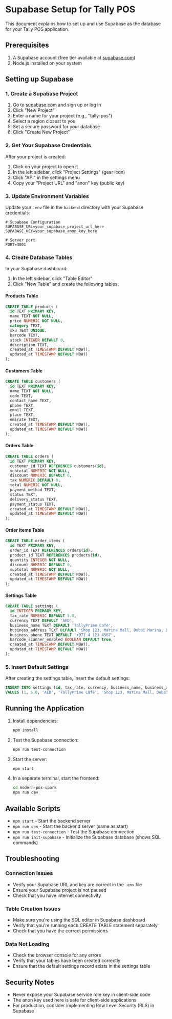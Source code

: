 # Supabase Setup for Tally POS

This document explains how to set up and use Supabase as the database for your Tally POS application.

## Prerequisites

1. A Supabase account (free tier available at [supabase.com](https://supabase.com))
2. Node.js installed on your system

## Setting up Supabase

### 1. Create a Supabase Project

1. Go to [supabase.com](https://supabase.com) and sign up or log in
2. Click "New Project"
3. Enter a name for your project (e.g., "tally-pos")
4. Select a region closest to you
5. Set a secure password for your database
6. Click "Create New Project"

### 2. Get Your Supabase Credentials

After your project is created:

1. Click on your project to open it
2. In the left sidebar, click "Project Settings" (gear icon)
3. Click "API" in the settings menu
4. Copy your "Project URL" and "anon" key (public key)

### 3. Update Environment Variables

Update your `.env` file in the `backend` directory with your Supabase credentials:

```env
# Supabase Configuration
SUPABASE_URL=your_supabase_project_url_here
SUPABASE_KEY=your_supabase_anon_key_here

# Server port
PORT=3001
```

### 4. Create Database Tables

In your Supabase dashboard:

1. In the left sidebar, click "Table Editor"
2. Click "New Table" and create the following tables:

#### Products Table
```sql
CREATE TABLE products (
  id TEXT PRIMARY KEY,
  name TEXT NOT NULL,
  price NUMERIC NOT NULL,
  category TEXT,
  sku TEXT UNIQUE,
  barcode TEXT,
  stock INTEGER DEFAULT 0,
  description TEXT,
  created_at TIMESTAMP DEFAULT NOW(),
  updated_at TIMESTAMP DEFAULT NOW()
);
```

#### Customers Table
```sql
CREATE TABLE customers (
  id TEXT PRIMARY KEY,
  name TEXT NOT NULL,
  code TEXT,
  contact_name TEXT,
  phone TEXT,
  email TEXT,
  place TEXT,
  emirate TEXT,
  created_at TIMESTAMP DEFAULT NOW(),
  updated_at TIMESTAMP DEFAULT NOW()
);
```

#### Orders Table
```sql
CREATE TABLE orders (
  id TEXT PRIMARY KEY,
  customer_id TEXT REFERENCES customers(id),
  subtotal NUMERIC NOT NULL,
  discount NUMERIC DEFAULT 0,
  tax NUMERIC DEFAULT 0,
  total NUMERIC NOT NULL,
  payment_method TEXT,
  status TEXT,
  delivery_status TEXT,
  payment_status TEXT,
  created_at TIMESTAMP DEFAULT NOW(),
  updated_at TIMESTAMP DEFAULT NOW()
);
```

#### Order Items Table
```sql
CREATE TABLE order_items (
  id TEXT PRIMARY KEY,
  order_id TEXT REFERENCES orders(id),
  product_id TEXT REFERENCES products(id),
  quantity INTEGER NOT NULL,
  discount NUMERIC DEFAULT 0,
  subtotal NUMERIC NOT NULL,
  created_at TIMESTAMP DEFAULT NOW(),
  updated_at TIMESTAMP DEFAULT NOW()
);
```

#### Settings Table
```sql
CREATE TABLE settings (
  id INTEGER PRIMARY KEY,
  tax_rate NUMERIC DEFAULT 5.0,
  currency TEXT DEFAULT 'AED',
  business_name TEXT DEFAULT 'TallyPrime Café',
  business_address TEXT DEFAULT 'Shop 123, Marina Mall, Dubai Marina, Dubai, UAE',
  business_phone TEXT DEFAULT '+971 4 123 4567',
  barcode_scanner_enabled BOOLEAN DEFAULT true,
  created_at TIMESTAMP DEFAULT NOW(),
  updated_at TIMESTAMP DEFAULT NOW()
);
```

### 5. Insert Default Settings

After creating the settings table, insert the default settings:

```sql
INSERT INTO settings (id, tax_rate, currency, business_name, business_address, business_phone, barcode_scanner_enabled)
VALUES (1, 5.0, 'AED', 'TallyPrime Café', 'Shop 123, Marina Mall, Dubai Marina, Dubai, UAE', '+971 4 123 4567', true);
```

## Running the Application

1. Install dependencies:
   ```bash
   npm install
   ```

2. Test the Supabase connection:
   ```bash
   npm run test-connection
   ```

3. Start the server:
   ```bash
   npm start
   ```

4. In a separate terminal, start the frontend:
   ```bash
   cd modern-pos-spark
   npm run dev
   ```

## Available Scripts

- `npm start` - Start the backend server
- `npm run dev` - Start the backend server (same as start)
- `npm run test-connection` - Test the Supabase connection
- `npm run init-supabase` - Initialize the Supabase database (shows SQL commands)

## Troubleshooting

### Connection Issues
- Verify your Supabase URL and key are correct in the `.env` file
- Ensure your Supabase project is not paused
- Check that you have internet connectivity

### Table Creation Issues
- Make sure you're using the SQL editor in Supabase dashboard
- Verify that you're running each CREATE TABLE statement separately
- Check that you have the correct permissions

### Data Not Loading
- Check the browser console for any errors
- Verify that your tables have been created correctly
- Ensure that the default settings record exists in the settings table

## Security Notes

- Never expose your Supabase service role key in client-side code
- The anon key used here is safe for client-side applications
- For production, consider implementing Row Level Security (RLS) in Supabase